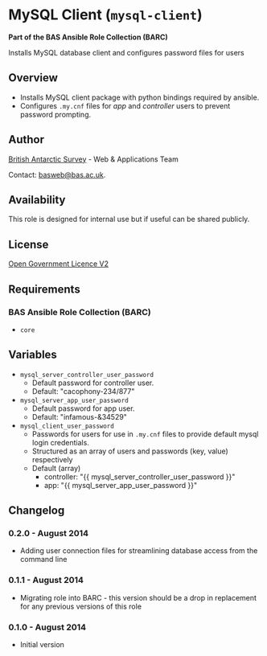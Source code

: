 # MySQL Client (`mysql-client`)

**Part of the BAS Ansible Role Collection (BARC)**

Installs MySQL database client and configures password files for users

## Overview

* Installs MySQL client package with python bindings required by ansible.
* Configures `.my.cnf` files for *app* and *controller* users to prevent password prompting.

## Author

[British Antarctic Survey](http://www.antarctica.ac.uk) - Web & Applications Team

Contact: [basweb@bas.ac.uk](mailto:basweb@bas.ac.uk).

## Availability

This role is designed for internal use but if useful can be shared publicly.

## License

[Open Government Licence V2](https://www.nationalarchives.gov.uk/doc/open-government-licence/version/2/)

## Requirements

### BAS Ansible Role Collection (BARC)

* `core`

## Variables

* `mysql_server_controller_user_password`
    * Default password for controller user.
    * Default: "cacophony-234/877"
* `mysql_server_app_user_password`
    * Default password for app user.
    * Default: "infamous-&34529"
* `mysql_client_user_password`
    * Passwords for users for use in `.my.cnf` files to provide default mysql login credentials.
    * Structured as an array of users and passwords (key, value) respectively
    * Default (array)
        * controller: "{{ mysql_server_controller_user_password }}"
        * app: "{{ mysql_server_app_user_password }}"

## Changelog

### 0.2.0 - August 2014

* Adding user connection files for streamlining database access from the command line

### 0.1.1 - August 2014

* Migrating role into BARC - this version should be a drop in replacement for any previous versions of this role

### 0.1.0 - August 2014

* Initial version
